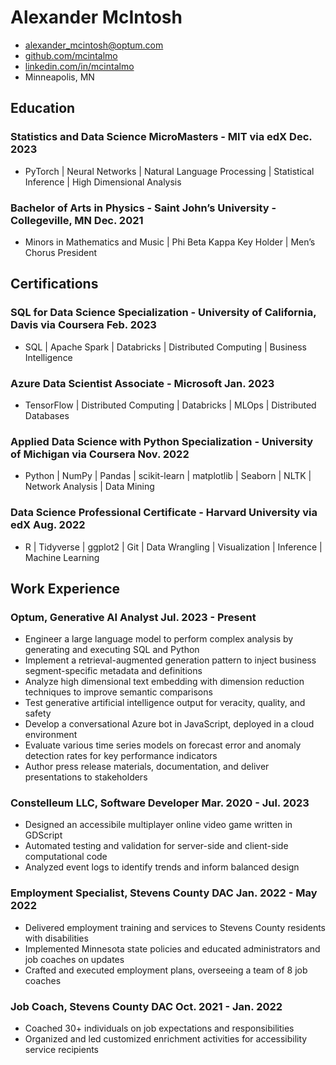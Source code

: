 <!-- Title -->
# Alexander McIntosh

<!-- Contact -->
- [alexander_mcintosh@optum.com](mailto:alexander_mcintosh@optum.com)
- [github.com/mcintalmo](https://www.github.com/mcintalmo)
- [linkedin.com/in/mcintalmo](https://www.linkedin.com/in/mcintalmo)
- Minneapolis, MN

<!-- Purpose -->
<!-- Purposefully (haha) left blank -->

## Education

### Statistics and Data Science MicroMasters - MIT via edX <span>Dec. 2023</span>

- PyTorch | Neural Networks | Natural Language Processing | Statistical Inference | High Dimensional Analysis

### Bachelor of Arts in Physics - Saint John’s University - Collegeville, MN <span>Dec. 2021</span>

- Minors in Mathematics and Music | Phi Beta Kappa Key Holder | Men’s Chorus President

## Certifications

### SQL for Data Science Specialization - University of California, Davis via Coursera <span>Feb. 2023</span>

- SQL | Apache Spark | Databricks | Distributed Computing | Business Intelligence

### Azure Data Scientist Associate - Microsoft <span>Jan. 2023</span>

- TensorFlow | Distributed Computing | Databricks | MLOps | Distributed Databases
 
### Applied Data Science with Python Specialization - University of Michigan via Coursera <span>Nov. 2022</span>

- Python | NumPy | Pandas | scikit-learn | matplotlib | Seaborn | NLTK | Network Analysis | Data Mining

### Data Science Professional Certificate - Harvard University via edX <span>Aug. 2022</span>

- R | Tidyverse | ggplot2  | Git | Data Wrangling | Visualization | Inference | Machine Learning 

## Work Experience

### Optum, Generative AI Analyst <span>Jul. 2023 - Present</span>

- Engineer a large language model to perform complex analysis by generating and executing SQL and Python
- Implement a retrieval-augmented generation pattern to inject business segment-specific metadata and definitions
- Analyze high dimensional text embedding with dimension reduction techniques to improve semantic comparisons
- Test generative artificial intelligence output for veracity, quality, and safety
- Develop a conversational Azure bot in JavaScript, deployed in a cloud environment
- Evaluate various time series models on forecast error and anomaly detection rates for key performance indicators
- Author press release materials, documentation, and deliver presentations to stakeholders

### Constelleum LLC, Software Developer <span>Mar. 2020 - Jul. 2023</span>

- Designed an accessibile multiplayer online video game written in GDScript
- Automated testing and validation for server-side and client-side computational code
- Analyzed event logs to identify trends and inform balanced design

### Employment Specialist, Stevens County DAC <span>Jan. 2022 - May 2022</span>

- Delivered employment training and services to Stevens County residents with disabilities
- Implemented Minnesota state policies and educated administrators and job coaches on updates
- Crafted and executed employment plans, overseeing a team of 8 job coaches

### Job Coach, Stevens County DAC <span>Oct. 2021 - Jan. 2022</span>

- Coached 30+ individuals on job expectations and responsibilities
- Organized and led customized enrichment activities for accessibility service recipients
